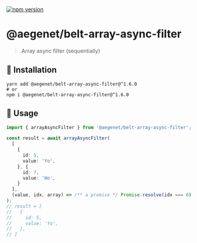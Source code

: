 [![npm version](https://img.shields.io/npm/v/@aegenet/belt-array-async-filter.svg)](https://www.npmjs.com/package/@aegenet/belt-array-async-filter)
<br>

# @aegenet/belt-array-async-filter

> Array async filter (sequentially)

## 💾 Installation

```shell
yarn add @aegenet/belt-array-async-filter@^1.6.0
# or
npm i @aegenet/belt-array-async-filter@^1.6.0
```

## 📝 Usage

```typescript
import { arrayAsyncFilter } from '@aegenet/belt-array-async-filter';

const result = await arrayAsyncFilter(
  [
    {
      id: 5,
      value: 'Yo',
    }, {
      id: 7,
      value: 'Ho',
    }
  ],
  (value, idx, array) => /** a promise */ Promise.resolve(idx === 0)
);
// result = [
//   {
//     id: 5,
//     value: 'Yo',
//   },
// ]
```
